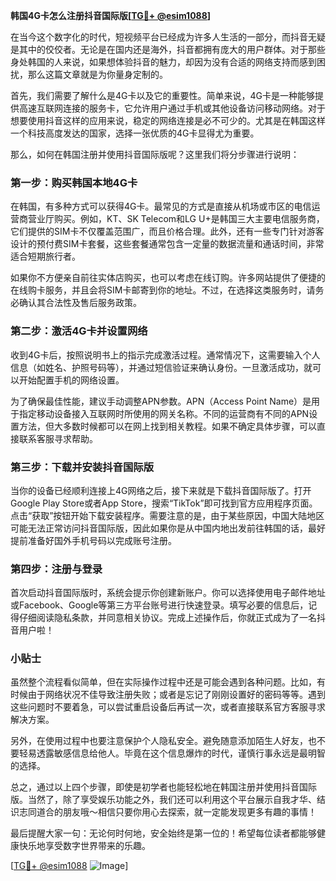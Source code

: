 **韩国4G卡怎么注册抖音国际版[[TG💪+ @esim1088](https://t.me/s/esim1088)]**

在当今这个数字化的时代，短视频平台已经成为许多人生活的一部分，而抖音无疑是其中的佼佼者。无论是在国内还是海外，抖音都拥有庞大的用户群体。对于那些身处韩国的人来说，如果想体验抖音的魅力，却因为没有合适的网络支持而感到困扰，那么这篇文章就是为你量身定制的。

首先，我们需要了解什么是4G卡以及它的重要性。简单来说，4G卡是一种能够提供高速互联网连接的服务卡，它允许用户通过手机或其他设备访问移动网络。对于想要使用抖音这样的应用来说，稳定的网络连接是必不可少的。尤其是在韩国这样一个科技高度发达的国家，选择一张优质的4G卡显得尤为重要。

那么，如何在韩国注册并使用抖音国际版呢？这里我们将分步骤进行说明：

### 第一步：购买韩国本地4G卡

在韩国，有多种方式可以获得4G卡。最常见的方式是直接从机场或市区的电信运营商营业厅购买。例如，KT、SK Telecom和LG U+是韩国三大主要电信服务商，它们提供的SIM卡不仅覆盖范围广，而且价格合理。此外，还有一些专门针对游客设计的预付费SIM卡套餐，这些套餐通常包含一定量的数据流量和通话时间，非常适合短期旅行者。

如果你不方便亲自前往实体店购买，也可以考虑在线订购。许多网站提供了便捷的在线购卡服务，并且会将SIM卡邮寄到你的地址。不过，在选择这类服务时，请务必确认其合法性及售后服务政策。

### 第二步：激活4G卡并设置网络

收到4G卡后，按照说明书上的指示完成激活过程。通常情况下，这需要输入个人信息（如姓名、护照号码等），并通过短信验证来确认身份。一旦激活成功，就可以开始配置手机的网络设置。

为了确保最佳性能，建议手动调整APN参数。APN（Access Point Name）是用于指定移动设备接入互联网时所使用的网关名称。不同的运营商有不同的APN设置方法，但大多数时候都可以在网上找到相关教程。如果不确定具体步骤，可以直接联系客服寻求帮助。

### 第三步：下载并安装抖音国际版

当你的设备已经顺利连接上4G网络之后，接下来就是下载抖音国际版了。打开Google Play Store或者App Store，搜索“TikTok”即可找到官方应用程序页面。点击“获取”按钮开始下载安装程序。需要注意的是，由于某些原因，中国大陆地区可能无法正常访问抖音国际版，因此如果你是从中国内地出发前往韩国的话，最好提前准备好国外手机号码以完成账号注册。

### 第四步：注册与登录

首次启动抖音国际版时，系统会提示你创建新账户。你可以选择使用电子邮件地址或Facebook、Google等第三方平台账号进行快速登录。填写必要的信息后，记得仔细阅读隐私条款，并同意相关协议。完成上述操作后，你就正式成为了一名抖音用户啦！

### 小贴士

虽然整个流程看似简单，但在实际操作过程中还是可能会遇到各种问题。比如，有时候由于网络状况不佳导致注册失败；或者是忘记了刚刚设置好的密码等等。遇到这些问题时不要着急，可以尝试重启设备后再试一次，或者直接联系官方客服寻求解决方案。

另外，在使用过程中也要注意保护个人隐私安全。避免随意添加陌生人好友，也不要轻易透露敏感信息给他人。毕竟在这个信息爆炸的时代，谨慎行事永远是最明智的选择。

总之，通过以上四个步骤，即使是初学者也能轻松地在韩国注册并使用抖音国际版。当然了，除了享受娱乐功能之外，我们还可以利用这个平台展示自我才华、结识志同道合的朋友哦～相信只要你用心去探索，就一定能发现更多有趣的事情！

最后提醒大家一句：无论何时何地，安全始终是第一位的！希望每位读者都能够健康快乐地享受数字世界带来的乐趣。

[[TG💪+ @esim1088](https://t.me/s/esim1088) ![Image](https://i.postimg.cc/4NQfJmqS/Snipaste-2025-05-13-00-14-12.png)]